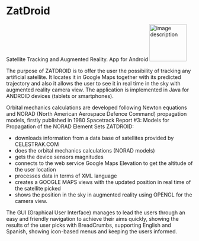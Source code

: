 # ZatDroid
Satellite Tracking and Augmented Reality. App for Android
<img src="[https://github.com/user-attachments/assets/4347eb3d-aeeb-4aeb-9a2c-8b5805d05dac](https://github.com/user-attachments/assets/cbfcf1b0-6daa-476e-9dcb-a8855b93c8dac)" alt="image description" width="100" />



The purpose of ZATDROID is to offer the user the possibility of tracking any artificial satellite. It locates it in Google Maps together with its predicted trajectory and also it allows the user to see it in real time in the sky with augmented reality camera view. The application is implemented in Java for ANDROID devices (tablets or smartphones). 

Orbital mechanics calculations are developed following Newton equations and NORAD (North American Aerospace Defence Command) propagation models, firstly published in 1980 Spacetrack Report #3: Models for Propagation of the NORAD Element Sets
ZATDROID:
- downloads information from a data base of satellites provided by CELESTRAK.COM
- does the orbital mechanics calculations (NORAD models)
- gets the device sensors magnitudes
- connects to the web service Google Maps Elevation to get the altitude of the user location
- processes data in terms of XML language
- creates a GOOGLE MAPS views with the updated position in real time of the satellite picked
- shows the position in the sky in augmented reality using OPENGL for the camera view.


The GUI (Graphical User Interface) manages to lead the users through an easy and friendly navigation to achieve their aims quickly, showing the results of the user picks with BreadCrumbs, supporting English and Spanish, showing icon-based menus and keeping the users informed.

